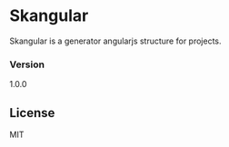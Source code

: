 # Skangular

Skangular is a generator angularjs structure for projects.

### Version
1.0.0

License
----

MIT
